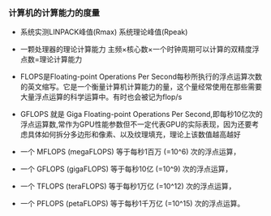 ### 计算机的计算能力的度量
- 系统实测LINPACK峰值(Rmax) 系统理论峰值(Rpeak)

- 一颗处理器的理论计算能力 主频×核心数×一个时钟周期可以计算的双精度浮点数=理论计算能力

- FLOPS是Floating-point Operations Per Second每秒所执行的浮点运算次数的英文缩写。它是一个衡量计算机计算能力的量，这个量经常使用在那些需要大量浮点运算的科学运算中。有时也会被记为flop/s

- GFLOPS 就是 Giga Floating-point Operations Per Second,即每秒10亿次的浮点运算数,常作为GPU性能参数但不一定代表GPU的实际表现，因为还要考虑具体如何拆分多边形和像素、以及纹理填充，理论上该数值越高越好

- 一个 MFLOPS (megaFLOPS) 等于每秒1百万 (=10^6) 次的浮点运算，

- 一个 GFLOPS (gigaFLOPS) 等于每秒10亿 (=10^9) 次的浮点运算，

- 一个 TFLOPS (teraFLOPS) 等于每秒1万亿 (=10^12) 次的浮点运算，

- 一个 PFLOPS (petaFLOPS) 等于每秒1千万亿 (=10^15) 次的浮点运算。
